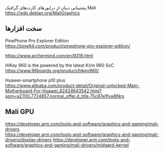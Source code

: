 
پشتیبانی دبیان از درایورهای کارت‌های گرافیک Mali  
https://wiki.debian.org/MaliGraphics




## سخت افزارها    
PinePhone Pro Explorer Edition  
https://pine64.com/product/pinephone-pro-explorer-edition/  


https://www.archermind.com/en/9316.html  


HiKey 960 is the powered by the latest Kirin 960 SoC  
https://www.96boards.org/product/hikey960/  

Huawei-smartphone p10 plus  
https://www.alibaba.com/product-detail/Original-unlocked-Main-Motherboard-For-Huawei_62424643542.html?spm=a2700.7724857.normal_offer.d_title.75c87e1fvwBNrs


## Mali GPU 
https://developer.arm.com/tools-and-software/graphics-and-gaming/mali-drivers  
https://developer.arm.com/tools-and-software/graphics-and-gaming/mali-drivers/display-drivers
https://developer.arm.com/tools-and-software/graphics-and-gaming/mali-drivers/midgard-kernel
